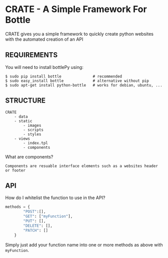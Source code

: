 # CRATE - A Simple Framework For Bottle

CRATE gives you a simple framework to quickly create python websites with the automated creation of an API

## REQUIREMENTS
You will need to install bottlePy using:

```
$ sudo pip install bottle              # recommended
$ sudo easy_install bottle             # alternative without pip
$ sudo apt-get install python-bottle   # works for debian, ubuntu, ...
```

## STRUCTURE

```
CRATE
    - data
    - static
        - images
        - scripts
        - styles
    - views
        - index.tpl
        - components
```

What are components?
```
Components are resuable interface elements such as a websites header or footer
```

## API

How do I whitelist the function to use in the API?

```python
methods = {
        "POST":[],
        "GET": ["myFunction"],
        "PUT": [],
        "DELETE": [],
        "PATCH": []
    }
```
Simply just add your function name into one or more methods as above with `myFunction`.
